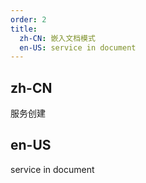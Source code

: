 ```yaml
---
order: 2
title:
  zh-CN: 嵌入文档模式
  en-US: service in document
---
```


## zh-CN

服务创建

## en-US

service in document

